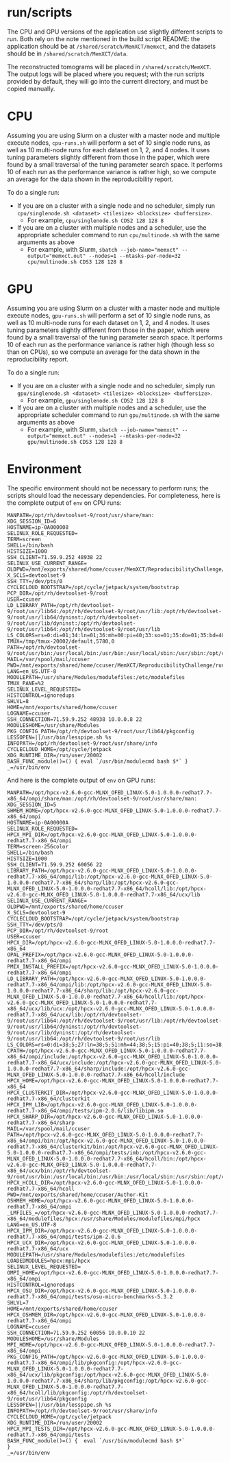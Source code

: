# run/scripts

The CPU and GPU versions of the application use slightly different scripts to
run. Both rely on the note mentioned in the build script README: the application
should be at `/shared/scratch/MemXCT/memxct`, and the datasets should be in
`/shared/scratch/MemXCT/data`.

The reconstructed tomograms will be placed in `/shared/scratch/MemXCT`. The
output logs will be placed where you request; with the run scripts provided by
default, they will go into the current directory, and must be copied manually.

# CPU

Assuming you are using Slurm on a cluster with a master node and multiple
execute nodes, `cpu-runs.sh` will perform a set of 10 single node runs, as well
as 10 multi-node runs for each dataset on 1, 2, and 4 nodes. It uses tuning
parameters slightly different from those in the paper, which were found by a
small traversal of the tuning parameter search space. It performs 10 of each run
as the performance variance is rather high, so we compute an average for the
data shown in the reproducibility report.

To do a single run:

- If you are on a cluster with a single node and no scheduler, simply run `cpu/singlenode.sh <dataset> <tilesize> <blocksize> <buffersize>`.
  - For example, `cpu/singlenode.sh CDS2 128 128 8`
- If you are on a cluster with multiple nodes and a scheduler, use the
    appropriate scheduler command to run `cpu/multinode.sh` with the same
    arguments as above
  - For example, with Slurm, `sbatch --job-name="memxct" --output="memxct.out" --nodes=1 --ntasks-per-node=32 cpu/multinode.sh CDS3 128 128 8`

# GPU

Assuming you are using Slurm on a cluster with a master node and multiple
execute nodes, `gpu-runs.sh` will perform a set of 10 single node runs, as well
as 10 multi-node runs for each dataset on 1, 2, and 4 nodes. It uses tuning
parameters slightly different from those in the paper, which were found by a
small traversal of the tuning parameter search space. It performs 10 of each run
as the performance variance is rather high (though less so than on CPUs), so we
compute an average for the data shown in the reproducibility report.

To do a single run:

- If you are on a cluster with a single node and no scheduler, simply run `gpu/singlenode.sh <dataset> <tilesize> <blocksize> <buffersize>`.
  - For example, `gpu/singlenode.sh CDS2 128 128 8`
- If you are on a cluster with multiple nodes and a scheduler, use the
    appropriate scheduler command to run `gpu/multinode.sh` with the same
    arguments as above
  - For example, with Slurm, `sbatch --job-name="memxct" --output="memxct.out" --nodes=1 --ntasks-per-node=32 gpu/multinode.sh CDS3 128 128 8`

# Environment

The specific environment should not be necessary to perform runs; the scripts
should load the necessary dependencies. For completeness, here is the complete
output of `env` on CPU runs:

```
MANPATH=/opt/rh/devtoolset-9/root/usr/share/man:
XDG_SESSION_ID=6
HOSTNAME=ip-0A000008
SELINUX_ROLE_REQUESTED=
TERM=screen
SHELL=/bin/bash
HISTSIZE=1000
SSH_CLIENT=71.59.9.252 48938 22
SELINUX_USE_CURRENT_RANGE=
OLDPWD=/mnt/exports/shared/home/ccuser/MemXCT/ReproducibilityChallenge/run
X_SCLS=devtoolset-9
SSH_TTY=/dev/pts/0
CYCLECLOUD_BOOTSTRAP=/opt/cycle/jetpack/system/bootstrap
PCP_DIR=/opt/rh/devtoolset-9/root
USER=ccuser
LD_LIBRARY_PATH=/opt/rh/devtoolset-9/root/usr/lib64:/opt/rh/devtoolset-9/root/usr/lib:/opt/rh/devtoolset-9/root/usr/lib64/dyninst:/opt/rh/devtoolset-9/root/usr/lib/dyninst:/opt/rh/devtoolset-9/root/usr/lib64:/opt/rh/devtoolset-9/root/usr/lib
LS_COLORS=rs=0:di=01;34:ln=01;36:mh=00:pi=40;33:so=01;35:do=01;35:bd=40;33;01:cd=40;33;01:or=40;31;01:mi=01;05;37;41:su=37;41:sg=30;43:ca=30;41:tw=30;42:ow=34;42:st=37;44:ex=01;32:*.tar=01;31:*.tgz=01;31:*.arc=01;31:*.arj=01;31:*.taz=01;31:*.lha=01;31:*.lz4=01;31:*.lzh=01;31:*.lzma=01;31:*.tlz=01;31:*.txz=01;31:*.tzo=01;31:*.t7z=01;31:*.zip=01;31:*.z=01;31:*.Z=01;31:*.dz=01;31:*.gz=01;31:*.lrz=01;31:*.lz=01;31:*.lzo=01;31:*.xz=01;31:*.bz2=01;31:*.bz=01;31:*.tbz=01;31:*.tbz2=01;31:*.tz=01;31:*.deb=01;31:*.rpm=01;31:*.jar=01;31:*.war=01;31:*.ear=01;31:*.sar=01;31:*.rar=01;31:*.alz=01;31:*.ace=01;31:*.zoo=01;31:*.cpio=01;31:*.7z=01;31:*.rz=01;31:*.cab=01;31:*.jpg=01;35:*.jpeg=01;35:*.gif=01;35:*.bmp=01;35:*.pbm=01;35:*.pgm=01;35:*.ppm=01;35:*.tga=01;35:*.xbm=01;35:*.xpm=01;35:*.tif=01;35:*.tiff=01;35:*.png=01;35:*.svg=01;35:*.svgz=01;35:*.mng=01;35:*.pcx=01;35:*.mov=01;35:*.mpg=01;35:*.mpeg=01;35:*.m2v=01;35:*.mkv=01;35:*.webm=01;35:*.ogm=01;35:*.mp4=01;35:*.m4v=01;35:*.mp4v=01;35:*.vob=01;35:*.qt=01;35:*.nuv=01;35:*.wmv=01;35:*.asf=01;35:*.rm=01;35:*.rmvb=01;35:*.flc=01;35:*.avi=01;35:*.fli=01;35:*.flv=01;35:*.gl=01;35:*.dl=01;35:*.xcf=01;35:*.xwd=01;35:*.yuv=01;35:*.cgm=01;35:*.emf=01;35:*.axv=01;35:*.anx=01;35:*.ogv=01;35:*.ogx=01;35:*.aac=01;36:*.au=01;36:*.flac=01;36:*.mid=01;36:*.midi=01;36:*.mka=01;36:*.mp3=01;36:*.mpc=01;36:*.ogg=01;36:*.ra=01;36:*.wav=01;36:*.axa=01;36:*.oga=01;36:*.spx=01;36:*.xspf=01;36:
TMUX=/tmp/tmux-20002/default,5780,0
PATH=/opt/rh/devtoolset-9/root/usr/bin:/usr/local/bin:/usr/bin:/usr/local/sbin:/usr/sbin:/opt/cycle/jetpack/bin:/mnt/exports/shared/home/ccuser/.local/bin:/mnt/exports/shared/home/ccuser/bin:/opt/cycle/jetpack/bin:/mnt/exports/shared/home/ccuser/.local/bin:/mnt/exports/shared/home/ccuser/bin:/opt/cycle/jetpack/bin:/opt/cycle/jetpack/bin
MAIL=/var/spool/mail/ccuser
PWD=/mnt/exports/shared/home/ccuser/MemXCT/ReproducibilityChallenge/run/scripts
LANG=en_US.UTF-8
MODULEPATH=/usr/share/Modules/modulefiles:/etc/modulefiles
TMUX_PANE=%2
SELINUX_LEVEL_REQUESTED=
HISTCONTROL=ignoredups
SHLVL=8
HOME=/mnt/exports/shared/home/ccuser
LOGNAME=ccuser
SSH_CONNECTION=71.59.9.252 48938 10.0.0.8 22
MODULESHOME=/usr/share/Modules
PKG_CONFIG_PATH=/opt/rh/devtoolset-9/root/usr/lib64/pkgconfig
LESSOPEN=||/usr/bin/lesspipe.sh %s
INFOPATH=/opt/rh/devtoolset-9/root/usr/share/info
CYCLECLOUD_HOME=/opt/cycle/jetpack
XDG_RUNTIME_DIR=/run/user/20002
BASH_FUNC_module()=() { eval `/usr/bin/modulecmd bash $*` }
_=/usr/bin/env
```

And here is the complete output of `env` on GPU runs:

```
MANPATH=/opt/hpcx-v2.6.0-gcc-MLNX_OFED_LINUX-5.0-1.0.0.0-redhat7.7-x86_64/ompi/share/man:/opt/rh/devtoolset-9/root/usr/share/man:
XDG_SESSION_ID=5
SHMEM_HOME=/opt/hpcx-v2.6.0-gcc-MLNX_OFED_LINUX-5.0-1.0.0.0-redhat7.7-x86_64/ompi
HOSTNAME=ip-0A00000A
SELINUX_ROLE_REQUESTED=
HPCX_MPI_DIR=/opt/hpcx-v2.6.0-gcc-MLNX_OFED_LINUX-5.0-1.0.0.0-redhat7.7-x86_64/ompi
TERM=screen-256color
SHELL=/bin/bash
HISTSIZE=1000
SSH_CLIENT=71.59.9.252 60056 22
LIBRARY_PATH=/opt/hpcx-v2.6.0-gcc-MLNX_OFED_LINUX-5.0-1.0.0.0-redhat7.7-x86_64/ompi/lib:/opt/hpcx-v2.6.0-gcc-MLNX_OFED_LINUX-5.0-1.0.0.0-redhat7.7-x86_64/sharp/lib:/opt/hpcx-v2.6.0-gcc-MLNX_OFED_LINUX-5.0-1.0.0.0-redhat7.7-x86_64/hcoll/lib:/opt/hpcx-v2.6.0-gcc-MLNX_OFED_LINUX-5.0-1.0.0.0-redhat7.7-x86_64/ucx/lib
SELINUX_USE_CURRENT_RANGE=
OLDPWD=/mnt/exports/shared/home/ccuser
X_SCLS=devtoolset-9 
CYCLECLOUD_BOOTSTRAP=/opt/cycle/jetpack/system/bootstrap
SSH_TTY=/dev/pts/0
PCP_DIR=/opt/rh/devtoolset-9/root
USER=ccuser
HPCX_DIR=/opt/hpcx-v2.6.0-gcc-MLNX_OFED_LINUX-5.0-1.0.0.0-redhat7.7-x86_64
OPAL_PREFIX=/opt/hpcx-v2.6.0-gcc-MLNX_OFED_LINUX-5.0-1.0.0.0-redhat7.7-x86_64/ompi
PMIX_INSTALL_PREFIX=/opt/hpcx-v2.6.0-gcc-MLNX_OFED_LINUX-5.0-1.0.0.0-redhat7.7-x86_64/ompi
LD_LIBRARY_PATH=/opt/hpcx-v2.6.0-gcc-MLNX_OFED_LINUX-5.0-1.0.0.0-redhat7.7-x86_64/ompi/lib:/opt/hpcx-v2.6.0-gcc-MLNX_OFED_LINUX-5.0-1.0.0.0-redhat7.7-x86_64/sharp/lib:/opt/hpcx-v2.6.0-gcc-MLNX_OFED_LINUX-5.0-1.0.0.0-redhat7.7-x86_64/hcoll/lib:/opt/hpcx-v2.6.0-gcc-MLNX_OFED_LINUX-5.0-1.0.0.0-redhat7.7-x86_64/ucx/lib/ucx:/opt/hpcx-v2.6.0-gcc-MLNX_OFED_LINUX-5.0-1.0.0.0-redhat7.7-x86_64/ucx/lib:/opt/rh/devtoolset-9/root/usr/lib64:/opt/rh/devtoolset-9/root/usr/lib:/opt/rh/devtoolset-9/root/usr/lib64/dyninst:/opt/rh/devtoolset-9/root/usr/lib/dyninst:/opt/rh/devtoolset-9/root/usr/lib64:/opt/rh/devtoolset-9/root/usr/lib
LS_COLORS=rs=0:di=38;5;27:ln=38;5;51:mh=44;38;5;15:pi=40;38;5;11:so=38;5;13:do=38;5;5:bd=48;5;232;38;5;11:cd=48;5;232;38;5;3:or=48;5;232;38;5;9:mi=05;48;5;232;38;5;15:su=48;5;196;38;5;15:sg=48;5;11;38;5;16:ca=48;5;196;38;5;226:tw=48;5;10;38;5;16:ow=48;5;10;38;5;21:st=48;5;21;38;5;15:ex=38;5;34:*.tar=38;5;9:*.tgz=38;5;9:*.arc=38;5;9:*.arj=38;5;9:*.taz=38;5;9:*.lha=38;5;9:*.lz4=38;5;9:*.lzh=38;5;9:*.lzma=38;5;9:*.tlz=38;5;9:*.txz=38;5;9:*.tzo=38;5;9:*.t7z=38;5;9:*.zip=38;5;9:*.z=38;5;9:*.Z=38;5;9:*.dz=38;5;9:*.gz=38;5;9:*.lrz=38;5;9:*.lz=38;5;9:*.lzo=38;5;9:*.xz=38;5;9:*.bz2=38;5;9:*.bz=38;5;9:*.tbz=38;5;9:*.tbz2=38;5;9:*.tz=38;5;9:*.deb=38;5;9:*.rpm=38;5;9:*.jar=38;5;9:*.war=38;5;9:*.ear=38;5;9:*.sar=38;5;9:*.rar=38;5;9:*.alz=38;5;9:*.ace=38;5;9:*.zoo=38;5;9:*.cpio=38;5;9:*.7z=38;5;9:*.rz=38;5;9:*.cab=38;5;9:*.jpg=38;5;13:*.jpeg=38;5;13:*.gif=38;5;13:*.bmp=38;5;13:*.pbm=38;5;13:*.pgm=38;5;13:*.ppm=38;5;13:*.tga=38;5;13:*.xbm=38;5;13:*.xpm=38;5;13:*.tif=38;5;13:*.tiff=38;5;13:*.png=38;5;13:*.svg=38;5;13:*.svgz=38;5;13:*.mng=38;5;13:*.pcx=38;5;13:*.mov=38;5;13:*.mpg=38;5;13:*.mpeg=38;5;13:*.m2v=38;5;13:*.mkv=38;5;13:*.webm=38;5;13:*.ogm=38;5;13:*.mp4=38;5;13:*.m4v=38;5;13:*.mp4v=38;5;13:*.vob=38;5;13:*.qt=38;5;13:*.nuv=38;5;13:*.wmv=38;5;13:*.asf=38;5;13:*.rm=38;5;13:*.rmvb=38;5;13:*.flc=38;5;13:*.avi=38;5;13:*.fli=38;5;13:*.flv=38;5;13:*.gl=38;5;13:*.dl=38;5;13:*.xcf=38;5;13:*.xwd=38;5;13:*.yuv=38;5;13:*.cgm=38;5;13:*.emf=38;5;13:*.axv=38;5;13:*.anx=38;5;13:*.ogv=38;5;13:*.ogx=38;5;13:*.aac=38;5;45:*.au=38;5;45:*.flac=38;5;45:*.mid=38;5;45:*.midi=38;5;45:*.mka=38;5;45:*.mp3=38;5;45:*.mpc=38;5;45:*.ogg=38;5;45:*.ra=38;5;45:*.wav=38;5;45:*.axa=38;5;45:*.oga=38;5;45:*.spx=38;5;45:*.xspf=38;5;45:
CPATH=/opt/hpcx-v2.6.0-gcc-MLNX_OFED_LINUX-5.0-1.0.0.0-redhat7.7-x86_64/ompi/include:/opt/hpcx-v2.6.0-gcc-MLNX_OFED_LINUX-5.0-1.0.0.0-redhat7.7-x86_64/ucx/include:/opt/hpcx-v2.6.0-gcc-MLNX_OFED_LINUX-5.0-1.0.0.0-redhat7.7-x86_64/sharp/include:/opt/hpcx-v2.6.0-gcc-MLNX_OFED_LINUX-5.0-1.0.0.0-redhat7.7-x86_64/hcoll/include
HPCX_HOME=/opt/hpcx-v2.6.0-gcc-MLNX_OFED_LINUX-5.0-1.0.0.0-redhat7.7-x86_64
HPCX_CLUSTERKIT_DIR=/opt/hpcx-v2.6.0-gcc-MLNX_OFED_LINUX-5.0-1.0.0.0-redhat7.7-x86_64/clusterkit
HPCX_IPM_LIB=/opt/hpcx-v2.6.0-gcc-MLNX_OFED_LINUX-5.0-1.0.0.0-redhat7.7-x86_64/ompi/tests/ipm-2.0.6/lib/libipm.so
HPCX_SHARP_DIR=/opt/hpcx-v2.6.0-gcc-MLNX_OFED_LINUX-5.0-1.0.0.0-redhat7.7-x86_64/sharp
MAIL=/var/spool/mail/ccuser
PATH=/opt/hpcx-v2.6.0-gcc-MLNX_OFED_LINUX-5.0-1.0.0.0-redhat7.7-x86_64/ompi/bin:/opt/hpcx-v2.6.0-gcc-MLNX_OFED_LINUX-5.0-1.0.0.0-redhat7.7-x86_64/clusterkit/bin:/opt/hpcx-v2.6.0-gcc-MLNX_OFED_LINUX-5.0-1.0.0.0-redhat7.7-x86_64/ompi/tests/imb:/opt/hpcx-v2.6.0-gcc-MLNX_OFED_LINUX-5.0-1.0.0.0-redhat7.7-x86_64/hcoll/bin:/opt/hpcx-v2.6.0-gcc-MLNX_OFED_LINUX-5.0-1.0.0.0-redhat7.7-x86_64/ucx/bin:/opt/rh/devtoolset-9/root/usr/bin:/usr/local/bin:/usr/bin:/usr/local/sbin:/usr/sbin:/opt/cycle/jetpack/bin:/opt/ibutils/bin:/mnt/exports/shared/home/ccuser/.local/bin:/mnt/exports/shared/home/ccuser/bin:/opt/cycle/jetpack/bin:/opt/cycle/jetpack/bin
HPCX_HCOLL_DIR=/opt/hpcx-v2.6.0-gcc-MLNX_OFED_LINUX-5.0-1.0.0.0-redhat7.7-x86_64/hcoll
PWD=/mnt/exports/shared/home/ccuser/Author-Kit
OSHMEM_HOME=/opt/hpcx-v2.6.0-gcc-MLNX_OFED_LINUX-5.0-1.0.0.0-redhat7.7-x86_64/ompi
_LMFILES_=/opt/hpcx-v2.6.0-gcc-MLNX_OFED_LINUX-5.0-1.0.0.0-redhat7.7-x86_64/modulefiles/hpcx:/usr/share/Modules/modulefiles/mpi/hpcx
LANG=en_US.UTF-8
HPCX_IPM_DIR=/opt/hpcx-v2.6.0-gcc-MLNX_OFED_LINUX-5.0-1.0.0.0-redhat7.7-x86_64/ompi/tests/ipm-2.0.6
HPCX_UCX_DIR=/opt/hpcx-v2.6.0-gcc-MLNX_OFED_LINUX-5.0-1.0.0.0-redhat7.7-x86_64/ucx
MODULEPATH=/usr/share/Modules/modulefiles:/etc/modulefiles
LOADEDMODULES=hpcx:mpi/hpcx
SELINUX_LEVEL_REQUESTED=
OMPI_HOME=/opt/hpcx-v2.6.0-gcc-MLNX_OFED_LINUX-5.0-1.0.0.0-redhat7.7-x86_64/ompi
HISTCONTROL=ignoredups
HPCX_OSU_DIR=/opt/hpcx-v2.6.0-gcc-MLNX_OFED_LINUX-5.0-1.0.0.0-redhat7.7-x86_64/ompi/tests/osu-micro-benchmarks-5.3.2
SHLVL=7
HOME=/mnt/exports/shared/home/ccuser
HPCX_OSHMEM_DIR=/opt/hpcx-v2.6.0-gcc-MLNX_OFED_LINUX-5.0-1.0.0.0-redhat7.7-x86_64/ompi
LOGNAME=ccuser
SSH_CONNECTION=71.59.9.252 60056 10.0.0.10 22
MODULESHOME=/usr/share/Modules
MPI_HOME=/opt/hpcx-v2.6.0-gcc-MLNX_OFED_LINUX-5.0-1.0.0.0-redhat7.7-x86_64/ompi
PKG_CONFIG_PATH=/opt/hpcx-v2.6.0-gcc-MLNX_OFED_LINUX-5.0-1.0.0.0-redhat7.7-x86_64/ompi/lib/pkgconfig:/opt/hpcx-v2.6.0-gcc-MLNX_OFED_LINUX-5.0-1.0.0.0-redhat7.7-x86_64/ucx/lib/pkgconfig:/opt/hpcx-v2.6.0-gcc-MLNX_OFED_LINUX-5.0-1.0.0.0-redhat7.7-x86_64/sharp/lib/pkgconfig:/opt/hpcx-v2.6.0-gcc-MLNX_OFED_LINUX-5.0-1.0.0.0-redhat7.7-x86_64/hcoll/lib/pkgconfig:/opt/rh/devtoolset-9/root/usr/lib64/pkgconfig
LESSOPEN=||/usr/bin/lesspipe.sh %s
INFOPATH=/opt/rh/devtoolset-9/root/usr/share/info
CYCLECLOUD_HOME=/opt/cycle/jetpack
XDG_RUNTIME_DIR=/run/user/20002
HPCX_MPI_TESTS_DIR=/opt/hpcx-v2.6.0-gcc-MLNX_OFED_LINUX-5.0-1.0.0.0-redhat7.7-x86_64/ompi/tests
BASH_FUNC_module()=() {  eval `/usr/bin/modulecmd bash $*`
}
_=/usr/bin/env
```

